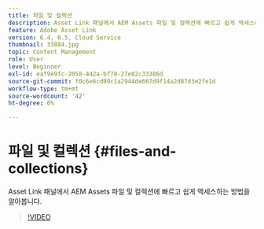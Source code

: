 ```yaml
---
title: 파일 및 컬렉션
description: Asset Link 패널에서 AEM Assets 파일 및 컬렉션에 빠르고 쉽게 액세스하는 방법을 알아봅니다.
feature: Adobe Asset Link
version: 6.4, 6.5, Cloud Service
thumbnail: 33884.jpg
topic: Content Management
role: User
level: Beginner
exl-id: eaf9e9fc-2058-442a-bf78-27e82c33386d
source-git-commit: f0c6e6cd09c1a2944de667d9f14a2d87d3e2fe1d
workflow-type: tm+mt
source-wordcount: '42'
ht-degree: 0%

---
```


# 파일 및 컬렉션 {#files-and-collections}

Asset Link 패널에서 AEM Assets 파일 및 컬렉션에 빠르고 쉽게 액세스하는 방법을 알아봅니다.

>[!VIDEO](https://video.tv.adobe.com/v/33884/?quality=12)
